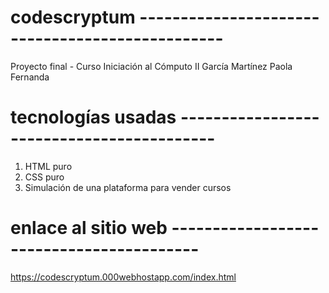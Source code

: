 # codescryptum ------------------------------------------------
Proyecto final - Curso Iniciación al Cómputo II
García Martínez Paola Fernanda

# tecnologías usadas ------------------------------------------
1. HTML puro
2. CSS puro
3. Simulación de una plataforma para vender cursos

# enlace al sitio web -----------------------------------------
https://codescryptum.000webhostapp.com/index.html
